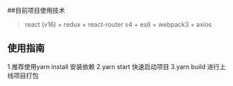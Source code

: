 ##目前项目使用技术
> react (v16) + redux + react-router v4 + es6 + webpack3 + axios

## 使用指南
1.推荐使用yarn install 安装依赖
2.yarn start 快速启动项目
3.yarn build 进行上线项目打包


